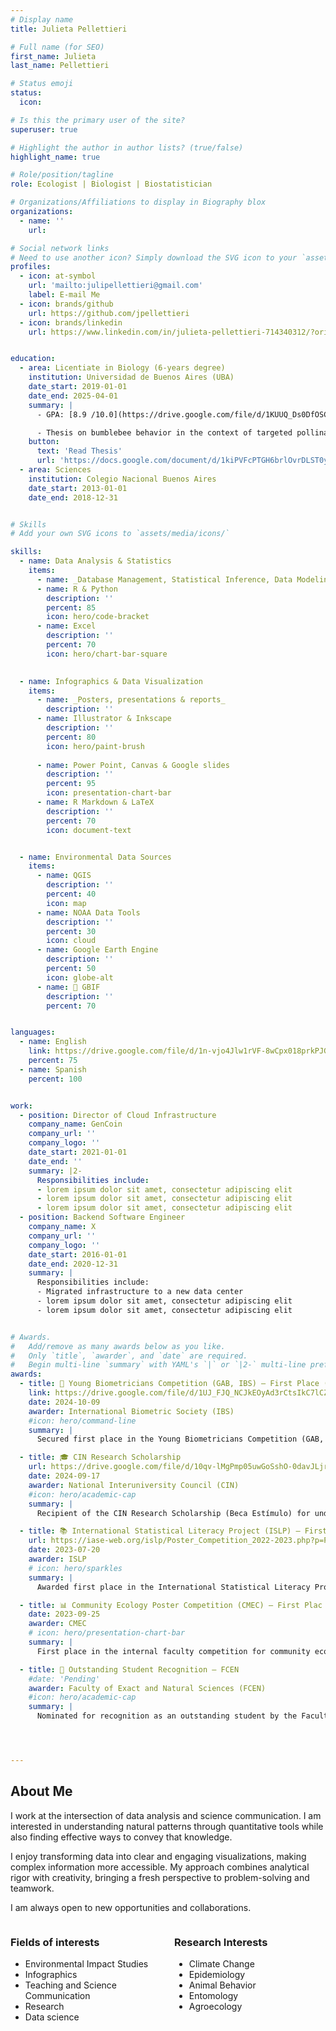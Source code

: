 ```yaml
---
# Display name
title: Julieta Pellettieri

# Full name (for SEO)
first_name: Julieta
last_name: Pellettieri

# Status emoji
status:
  icon: 

# Is this the primary user of the site?
superuser: true

# Highlight the author in author lists? (true/false)
highlight_name: true

# Role/position/tagline
role: Ecologist | Biologist | Biostatistician

# Organizations/Affiliations to display in Biography blox
organizations:
  - name: ''
    url: 

# Social network links
# Need to use another icon? Simply download the SVG icon to your `assets/media/icons/` folder.
profiles:
  - icon: at-symbol
    url: 'mailto:julipellettieri@gmail.com'
    label: E-mail Me
  - icon: brands/github
    url: https://github.com/jpellettieri
  - icon: brands/linkedin
    url: https://www.linkedin.com/in/julieta-pellettieri-714340312/?originalSubdomain=ar


education:
  - area: Licentiate in Biology (6-years degree)
    institution: Universidad de Buenos Aires (UBA)
    date_start: 2019-01-01
    date_end: 2025-04-01
    summary: |
      - GPA: [8.9 /10.0](https://drive.google.com/file/d/1KUUQ_Ds0DfOSCRr8HmXTemSEqA4rqDC8/view?usp=sharing)

      - Thesis on bumblebee behavior in the context of targeted pollination. Supervised by [Dr. Walter Farina](https://ifibyne.exactas.uba.ar/cv-farina/). 
    button:
      text: 'Read Thesis'
      url: 'https://docs.google.com/document/d/1kiPVFcPTGH6brlOvrDLST0yc1hhz4MQb/edit?usp=sharing&ouid=103255996558795885045&rtpof=true&sd=true'
  - area: Sciences
    institution: Colegio Nacional Buenos Aires
    date_start: 2013-01-01
    date_end: 2018-12-31


# Skills
# Add your own SVG icons to `assets/media/icons/`  

skills:
  - name: Data Analysis & Statistics
    items:
      - name: _Database Management, Statistical Inference, Data Modeling (GLMs, GLMMs)_
      - name: R & Python
        description: ''
        percent: 85
        icon: hero/code-bracket
      - name: Excel
        description: ''
        percent: 70
        icon: hero/chart-bar-square      

    
  - name: Infographics & Data Visualization
    items:
      - name: _Posters, presentations & reports_
        description: ''
      - name: Illustrator & Inkscape 
        description: ''
        percent: 80
        icon: hero/paint-brush
      
      - name: Power Point, Canvas & Google slides
        description: ''
        percent: 95
        icon: presentation-chart-bar
      - name: R Markdown & LaTeX
        description: ''
        percent: 70
        icon: document-text


  - name: Environmental Data Sources
    items:
      - name: QGIS
        description: ''
        percent: 40
        icon: map
      - name: NOAA Data Tools
        description: ''
        percent: 30
        icon: cloud
      - name: Google Earth Engine
        description: ''
        percent: 50
        icon: globe-alt
      - name: 🍃 GBIF
        description: ''
        percent: 70


languages:
  - name: English
    link: https://drive.google.com/file/d/1n-vjo4Jlw1rVF-8wCpx018prkPJGRSok/view?usp=drive_link
    percent: 75
  - name: Spanish
    percent: 100


work:
  - position: Director of Cloud Infrastructure
    company_name: GenCoin
    company_url: ''
    company_logo: ''
    date_start: 2021-01-01
    date_end: ''
    summary: |2-
      Responsibilities include:
      - lorem ipsum dolor sit amet, consectetur adipiscing elit
      - lorem ipsum dolor sit amet, consectetur adipiscing elit
      - lorem ipsum dolor sit amet, consectetur adipiscing elit
  - position: Backend Software Engineer
    company_name: X
    company_url: ''
    company_logo: ''
    date_start: 2016-01-01
    date_end: 2020-12-31
    summary: |
      Responsibilities include:
      - Migrated infrastructure to a new data center
      - lorem ipsum dolor sit amet, consectetur adipiscing elit
      - lorem ipsum dolor sit amet, consectetur adipiscing elit


# Awards.
#   Add/remove as many awards below as you like.
#   Only `title`, `awarder`, and `date` are required.
#   Begin multi-line `summary` with YAML's `|` or `|2-` multi-line prefix and indent 2 spaces below.
awards:
  - title: 🥇 Young Biometricians Competition (GAB, IBS) – First Place (Undergraduate Category)
    link: https://drive.google.com/file/d/1UJ_FJQ_NCJkEOyAd3rCtsIkC7lCZStB6/view?usp=sharing
    date: 2024-10-09
    awarder: International Biometric Society (IBS)
    #icon: hero/command-line
    summary: |
      Secured first place in the Young Biometricians Competition (GAB, IBS) in the undergraduate category for excellence in biometric analysis.

  - title: 🎓 CIN Research Scholarship
    url: https://drive.google.com/file/d/10qv-lMgPmp05uwGoSshO-0davJLjrG08/view?usp=drive_link 
    date: 2024-09-17
    awarder: National Interuniversity Council (CIN)
    #icon: hero/academic-cap
    summary: |
      Recipient of the CIN Research Scholarship (Beca Estímulo) for undergraduate research excellence.

  - title: 📚 International Statistical Literacy Project (ISLP) – First Place (University Category)
    url: https://iase-web.org/islp/Poster_Competition_2022-2023.php?p=Prizewinners
    date: 2023-07-20
    awarder: ISLP
    # icon: hero/sparkles
    summary: |
      Awarded first place in the International Statistical Literacy Project (ISLP) competition in the university category for outstanding statistical research and presentation.

  - title: 📊 Community Ecology Poster Competition (CMEC) – First Plac
    date: 2023-09-25
    awarder: CMEC
    # icon: hero/presentation-chart-bar
    summary: |
      First place in the internal faculty competition for community ecology posters, organized by the Faculty of Exact and Natural Sciences (FCEN).

  - title: 🌟 Outstanding Student Recognition – FCEN
    #date: 'Pending'
    awarder: Faculty of Exact and Natural Sciences (FCEN)
    #icon: hero/academic-cap
    summary: |
      Nominated for recognition as an outstanding student by the Faculty of Exact and Natural Sciences.




---
```


## About Me

I work at the intersection of data analysis and science communication. I am interested in understanding natural patterns through quantitative tools while also finding effective ways to convey that knowledge.

I enjoy transforming data into clear and engaging visualizations, making complex information more accessible. My approach combines analytical rigor with creativity, bringing a fresh perspective to problem-solving and teamwork.

I am always open to new opportunities and collaborations.

<div style="display: flex; justify-content: space-between;">

<div style="flex: 1; margin-right: 10px;">
  <h3>Fields of interests</h3>
  <ul>
    <li>Environmental Impact Studies</li>
    <li>Infographics</li>
    <li>Teaching and Science Communication</li>
    <li>Research</li>
    <li>Data science</li>
  </ul>
</div>

<div style="flex: 1; margin-left: 10px;">
  <h3>Research Interests</h3>
  <ul>
    <li>Climate Change</li>
    <li>Epidemiology</li>
    <li>Animal Behavior</li>
    <li>Entomology</li>
    <li>Agroecology</li>
  </ul>
</div>

</div>